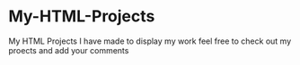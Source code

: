 # My-HTML-Projects
My HTML Projects I have made to display my work feel free to check out my proects and add your comments
